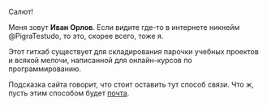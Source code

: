 Салют!  

Меня зовут **Иван Орлов**. Если видите где-то в интернете никнейм @PigraTestudo, то это, скорее всего, тоже я.

Этот гитхаб существует для складирования парочки учебных проектов и всякой мелочи, написанной для онлайн-курсов по программированию.

Подсказка сайта говорит, что стоит оставить тут способ связи. Что ж, пусть этим способом будет [почта](pigratestudo@gmail.com).


<!---
PigraTestudo/PigraTestudo is a ✨ special ✨ repository because its `README.md` (this file) appears on your GitHub profile.
You can click the Preview link to take a look at your changes.
--->
